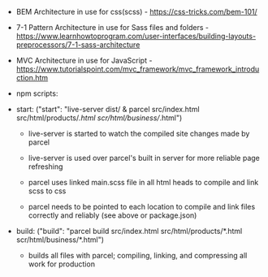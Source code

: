 - BEM Architecture in use for css(scss)  -  https://css-tricks.com/bem-101/

- 7-1 Pattern Architecture in use for Sass files and folders  -  https://www.learnhowtoprogram.com/user-interfaces/building-layouts-preprocessors/7-1-sass-architecture

- MVC Architecture in use for JavaScript  -    https://www.tutorialspoint.com/mvc_framework/mvc_framework_introduction.htm

- npm scripts:

- start: ("start": "live-server dist/ & parcel src/index.html src/html/products/_.html scr/html/business/_.html")

    - live-server is started to watch the compiled site changes made by parcel
    - live-server is used over parcel's built in server for more reliable page refreshing

    - parcel uses linked main.scss file in all html heads to compile and link scss to css
    - parcel needs to be pointed to each location to compile and link files correctly and reliably (see above or package.json)

- build: ("build": "parcel build src/index.html src/html/products/\*.html scr/html/business/\*.html")

    - builds all files with parcel; compiling, linking, and compressing all work for production
